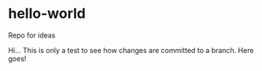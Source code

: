 # hello-world
Repo for ideas

Hi... This is only a test to see how changes are committed to a branch. Here goes!
